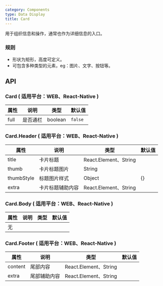 ```yaml
---
category: Components
type: Data Display
title: Card
---
```



用于组织信息和操作，通常也作为详细信息的入口。

### 规则
- 形状为矩形，高度可定义。
- 可包含多种类型的元素，eg：图片、文字、按钮等。

## API

### Card ( 适用平台：WEB、React-Native )

| 属性        | 说明           | 类型               | 默认值       |
|-------------|----------------|--------------------|--------------|
|   full  |  是否通栏  | boolean | `false` |

### Card.Header ( 适用平台：WEB、React-Native )
| 属性        | 说明           | 类型               | 默认值       |
|-------------|----------------|------------------|--------------|
|title| 卡片标题 | React.Element、String | |
|thumb| 卡片标题图片 | String |  |
|thumbStyle| 标题图片样式 | Object | {} |
|extra| 卡片标题辅助内容 | React.Element、String |  |

### Card.Body ( 适用平台：WEB、React-Native )
| 属性        | 说明           | 类型               | 默认值       |
|-------------|----------------|--------------------|--------------|
|无| | | |

### Card.Footer ( 适用平台：WEB、React-Native )

| 属性        | 说明           | 类型        |   默认值       |
|-------------|----------------|--------------------|--------------|
|content|尾部内容 | React.Element、String | |
|extra| 尾部辅助内容 | React.Element、String |  |

